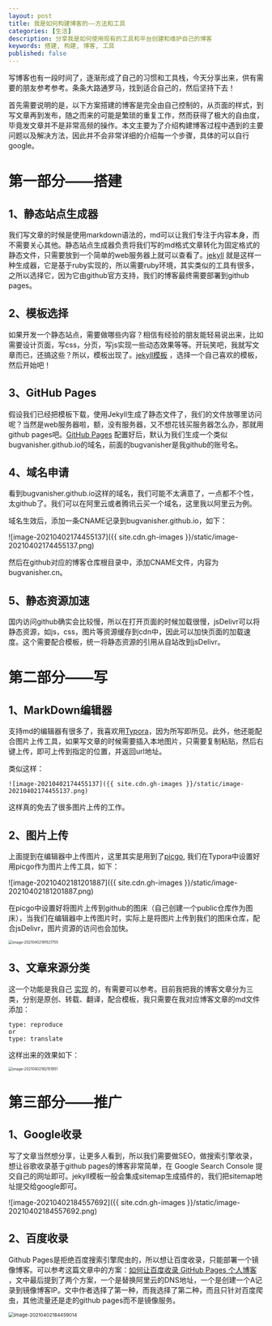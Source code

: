 ```yaml
---
layout: post
title: 我是如何构建博客的——方法和工具
categories: [生活]
description: 分享我是如何使用现有的工具和平台创建和维护自己的博客
keywords: 搭建, 构建, 博客, 工具
published: false
---
```


写博客也有一段时间了，逐渐形成了自己的习惯和工具栈，今天分享出来，供有需要的朋友参考参考。条条大路通罗马，找到适合自己的，然后坚持下去！

首先需要说明的是，以下方案搭建的博客是完全由自己控制的，从页面的样式，到写文章再到发布，随之而来的可能是繁琐的重复工作，然而获得了极大的自由度，毕竟发文章并不是非常高频的操作。本文主要为了介绍构建博客过程中遇到的主要问题以及解决方法，因此并不会非常详细的介绍每一个步骤，具体的可以自行google。

# 第一部分——搭建

## 1、静态站点生成器

我们写文章的时候是使用markdown语法的，md可以让我们专注于内容本身，而不需要关心其他。静态站点生成器负责将我们写的md格式文章转化为固定格式的静态文件，只需要放到一个简单的web服务器上就可以查看了。[jekyll](https://jekyllrb.com/) 就是这样一种生成器，它是基于ruby实现的，所以需要ruby环境，其实类似的工具有很多，之所以选择它，因为它由github官方支持，我们的博客最终需要部署到github pages。

## 2、模板选择

如果开发一个静态站点，需要做哪些内容？相信有经验的朋友能轻易说出来，比如需要设计页面，写css，分页，写js实现一些动态效果等等。开玩笑吧，我就写文章而已，还搞这些？所以，模板出现了。[jekyll模板](http://jekyllthemes.org/) ，选择一个自己喜欢的模板，然后开始吧！

## 3、GitHub Pages

假设我们已经把模板下载，使用Jekyll生成了静态文件了，我们的文件放哪里访问呢？当然是web服务器啦，额，没有服务器，又不想花钱买服务器怎么办，那就用github pages吧。[GitHub Pages](https://pages.github.com/) 配置好后，默认为我们生成一个类似bugvanisher.github.io的域名，前面的bugvanisher是我github的账号名。

## 4、域名申请

看到bugvanisher.github.io这样的域名，我们可能不太满意了，一点都不个性，太github了。我们可以在阿里云或者腾讯云买一个域名，这里我以阿里云为例。

域名生效后，添加一条CNAME记录到bugvanisher.github.io，如下：

![image-20210402174455137]({{ site.cdn.gh-images }}/static/image-20210402174455137.png)

然后在github对应的博客仓库根目录中，添加CNAME文件，内容为bugvanisher.cn。

## 5、静态资源加速

国内访问github确实会比较慢，所以在打开页面的时候加载很慢，jsDelivr可以将静态资源，如js，css，图片等资源缓存到cdn中，因此可以加快页面的加载速度。这个需要配合模板，统一将静态资源的引用从自站改到jsDelivr。



# 第二部分——写

## 1、MarkDown编辑器

支持md的编辑器有很多了，我喜欢用[Typora](https://typora.io/)，因为所写即所见。此外，他还能配合图片上传工具，如果写文章的时候需要插入本地图片，只需要复制粘贴，然后右键上传，即可上传到指定的位置，并返回url地址。

类似这样：

```shell
![image-20210402174455137]({{ site.cdn.gh-images }}/static/image-20210402174455137.png)
```

这样真的免去了很多图片上传的工作。

## 2、图片上传

上面提到在编辑器中上传图片，这里其实是用到了[picgo](https://github.com/Molunerfinn/PicGo), 我们在Typora中设置好用picgo作为图片上传工具，如下：

![image-20210402181201887]({{ site.cdn.gh-images }}/static/image-20210402181201887.png)

在picgo中设置好将图片上传到github的图床（自己创建一个public仓库作为图床），当我们在编辑器中上传图片时，实际上是将图片上传到我们的图床仓库，配合jsDelivr，图片资源的访问也会加快。

<img src="{{ site.cdn.gh-images }}/static/image-20210402181521755.png" alt="image-20210402181521755" style="zoom:50%;" />

## 3、文章来源分类

这一个功能是我自己 [实现](https://github.com/bugVanisher/bugVanisher.github.io/commit/af59a4388bb7a3e7ed40478b47c1cb879f939a50) 的，有需要可以参考。目前我把我的博客文章分为三类，分别是原创、转载、翻译，配合模板，我只需要在我对应博客文章的md文件添加：

```
type: reproduce
or
type: translate
```

这样出来的效果如下：

<img src="{{ site.cdn.gh-images }}/static/image-20210402182151951.png" alt="image-20210402182151951" style="zoom:50%;" />



# 第三部分——推广

## 1、Google收录

写了文章当然想分享，让更多人看到，所以我们需要做SEO，做搜索引擎收录，想让谷歌收录基于github pages的博客非常简单，在 Google Search Console 提交自己的网址即可。jekyll模板一般会集成sitemap生成插件的，我们把sitemap地址提交给google即可。

![image-20210402184557692]({{ site.cdn.gh-images }}/static/image-20210402184557692.png)

## 2、百度收录

Github Pages是拒绝百度搜索引擎爬虫的，所以想让百度收录，只能部署一个镜像博客。可以参考这篇文章中的方案：[如何让百度收录 GitHub Pages 个人博客](https://zhuanlan.zhihu.com/p/111773896) ，文中最后提到了两个方案，一个是替换阿里云的DNS地址，一个是创建一个A记录到镜像博客IP。文中作者选择了第一种，而我选择了第二种，而且只针对百度爬虫，其他流量还是走的github pages而不是镜像服务。

<img src="{{ site.cdn.gh-images }}/static/image-20210402184459014.png" alt="image-20210402184459014" style="zoom: 67%;" />



